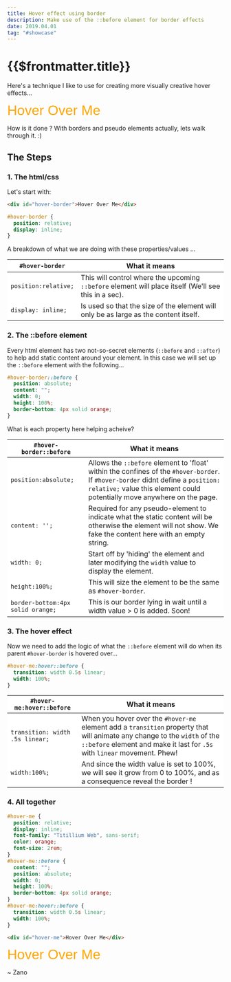 ```yaml
---
title: Hover effect using border
description: Make use of the ::before element for border effects
date: 2019.04.01
tag: "#showcase"
---
```


# {{$frontmatter.title}}

<Badge :text="$frontmatter.date" />
<Badge :text="$frontmatter.tag" />

Here's a technique I like to use for creating more visually creative hover effects...

<style>
@import url('https://fonts.googleapis.com/css?family=Titillium+Web:900');

table{
	background-color:white;
}
#hover-me-1{
	position:relative;
	display:inline;
	font-family: 'Titillium Web', sans-serif;
	color: orange;
	font-size: 2rem;
}
#hover-me-1::before{
	content: '';
	position:absolute;
	top:0;
	border-bottom:4px solid orange;
	width:0;
	height:100%;
}
#hover-me-1:hover::before{
	transition: width .5s linear;
	width:100%;
}
</style>
<div id="hover-me-1">Hover Over Me</div>

How is it done ? With borders and pseudo elements actually, lets walk through it. :)

## The Steps

### 1. The html/css

Let's start with:

```html
<div id="hover-border">Hover Over Me</div>
```

```css
#hover-border {
  position: relative;
  display: inline;
}
```

A breakdown of what we are doing with these properties/values ...

| `#hover-border`      | What it means                                                                                        |
| -------------------- | ---------------------------------------------------------------------------------------------------- |
| `position:relative;` | This will control where the upcoming `::before` element will place itself (We'll see this in a sec). |
| `display: inline;`   | Is used so that the size of the element will only be as large as the content itself.                 |

### 2. The ::before element

Every html element has two not-so-secret elements (`::before` and `::after`) to help add static content around your element. In this case we will set up the `::before` element with the following...

```css
#hover-border::before {
  position: absolute;
  content: "";
  width: 0;
  height: 100%;
  border-bottom: 4px solid orange;
}
```

What is each property here helping acheive?

| `#hover-border::before`           | What it means                                                                                                                                                                                                |
| --------------------------------- | ------------------------------------------------------------------------------------------------------------------------------------------------------------------------------------------------------------ |
| `position:absolute;`              | Allows the `::before` element to 'float' within the confines of the `#hover-border`. If `#hover-border` didnt define a `position: relative;` value this element could potentially move anywhere on the page. |
| `content: '';`                    | Required for any pseudo-element to indicate what the static content will be otherwise the element will not show. We fake the content here with an empty string.                                              |
| `width: 0;`                       | Start off by 'hiding' the element and later modifying the `width` value to display the element.                                                                                                              |
| `height:100%;`                    | This will size the element to be the same as `#hover-border`.                                                                                                                                                |
| `border-bottom:4px solid orange;` | This is our border lying in wait until a width value > 0 is added. Soon!                                                                                                                                     |

### 3. The hover effect

Now we need to add the logic of what the `::before` element will do when its parent `#hover-border` is hovered over...

```css
#hover-me:hover::before {
  transition: width 0.5s linear;
  width: 100%;
}
```

| `#hover-me:hover::before`       | What it means                                                                                                                                                                                          |
| ------------------------------- | ------------------------------------------------------------------------------------------------------------------------------------------------------------------------------------------------------ |
| `transition: width .5s linear;` | When you hover over the `#hover-me` element add a `transition` property that will animate any change to the `width` of the `::before` element and make it last for `.5s` with `linear` movement. Phew! |
| `width:100%;`                   | And since the width value is set to 100%, we will see it grow from 0 to 100%, and as a consequence reveal the border !                                                                                 |

### 4. All together

```css
#hover-me {
  position: relative;
  display: inline;
  font-family: "Titillium Web", sans-serif;
  color: orange;
  font-size: 2rem;
}
#hover-me::before {
  content: "";
  position: absolute;
  width: 0;
  height: 100%;
  border-bottom: 4px solid orange;
}
#hover-me:hover::before {
  transition: width 0.5s linear;
  width: 100%;
}
```

```html
<div id="hover-me">Hover Over Me</div>
```

<style>
#hover-me-1{
	position:relative;
	display:inline;
	font-family: 'Titillium Web', sans-serif;
	color: orange;
	font-size: 2rem;
}
#hover-me::before{
	content: '';
	position:absolute;
	top:0;
	border-bottom:4px solid orange;
	width:0;
	height:100%;
}
#hover-me:hover::before{
	transition: width .5s linear;
	width:100%;
}
</style>
<div id="hover-me-1">Hover Over Me</div>

~ Zano
